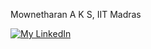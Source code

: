  
Mownetharan A K S, IIT Madras

[![My LinkedIn](https://content.linkedin.com/content/dam/me/business/en-us/amp/brand-site/v2/bg/LI-Bug.svg.original.svg)](https://www.linkedin.com/in/mowne)
